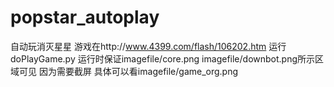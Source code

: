 # popstar_autoplay
自动玩消灭星星 游戏在http://www.4399.com/flash/106202.htm
运行doPlayGame.py 
运行时保证imagefile/core.png imagefile/downbot.png所示区域可见 因为需要截屏 具体可以看imagefile/game_org.png
